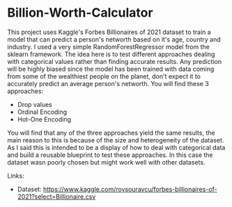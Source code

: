 # Billion-Worth-Calculator
 
 This project uses Kaggle's Forbes Billionaires of 2021 dataset to train a model that can predict a person's networth based on it's age, country and industry. I used a very simple RandomForestRegressor model from the sklearn framework. The idea here is to test different approaches dealing with categorical values rather than finding accurate results. Any prediction will be highly biased since the model has been trained with data coming from some of the wealthiest people on the planet, don't expect it to accurately predict an average person's networth. You will find these 3 approaches:
 
 - Drop values
 - Ordinal Encoding
 - Hot-One Encoding
 
 You will find that any of the three approaches yield the same results, the main reason to this is because of the size and heterogeneity of the dataset. As I said this is intended to be a display of how to deal with categorical data and build a reusable blueprint to test these approaches. In this case the dataset wasn poorly chosen but might work well with other datasets.

Links:
- Dataset: https://www.kaggle.com/roysouravcu/forbes-billionaires-of-2021?select=Billionaire.csv
